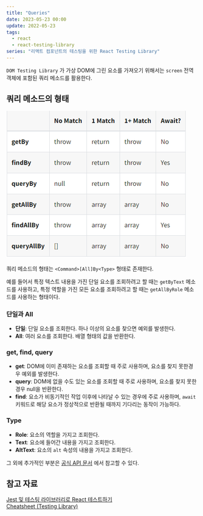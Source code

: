 ```yaml
---
title: "Queries"
date: 2023-05-23 00:00
update: 2022-05-23
tags:
  - react
  - react-testing-library
series: "리액트 컴포넌트의 테스팅을 위한 React Testing Library"
---
```


`DOM Testing Library` 가 가상 DOM에 그린 요소를 가져오기 위해서는 `screen` 전역 객체에 포함된 쿼리 메소드를 활용한다.

## 쿼리 메소드의 형태
![](./queries.png)

쿼리 메소드의 형태는 `<Command>[All]By<Type>` 형태로 존재한다.  

예를 들어서 특정 텍스트 내용을 가진 단일 요소를 조회하려고 할 때는 `getByText` 메소드를 사용하고, 특정 역할을 가진 모든 요소를 조회하려고 할 때는 `getAllByRole` 메소드를 사용하는 형태이다.  

### 단일과 All  
- **단일**: 단일 요소를 조회한다. 하나 이상의 요소를 찾으면 예외를 발생한다.  
- **All**: 여러 요소를 조회한다. 배열 형태의 값을 반환한다.

### get, find, query
- **get**: DOM에 이미 존재하는 요소를 조회할 때 주로 사용하며, 요소를 찾지 못한경우 예외를 발생한다.  
- **query**: DOM에 없을 수도 있는 요소를 조회할 때 주로 사용하며, 요소를 찾지 못한 경우 null을 반환한다.  
- **find**: 요소가 비동기적인 작업 이후에 나타날 수 있는 경우에 주로 사용하며, `await` 키워드로 해당 요소가 정상적으로 반환될 때까지 기다리는 동작이 가능하다.

### Type
- **Role**: 요소의 역할을 가지고 조회한다.  
- **Text**: 요소에 들어간 내용을 가지고 조회한다.  
- **AltText**: 요소의 `alt` 속성의 내용을 가지고 조회한다.  

그 외에 추가적인 부분은 [공식 API 문서](https://testing-library.com/docs/react-testing-library/cheatsheet) 에서 참고할 수 있다.

## 참고 자료
[Jest 및 테스팅 라이브러리로 React 테스트하기](https://www.udemy.com/course/jest-testing-library)  
[Cheatsheet (Testing Library)](https://testing-library.com/docs/react-testing-library/cheatsheet)  